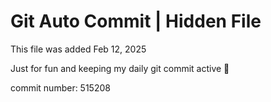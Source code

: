 # Git Auto Commit | Hidden File

This file was added Feb 12, 2025

Just for fun and keeping my daily git commit active 🤪

commit number: 515208
